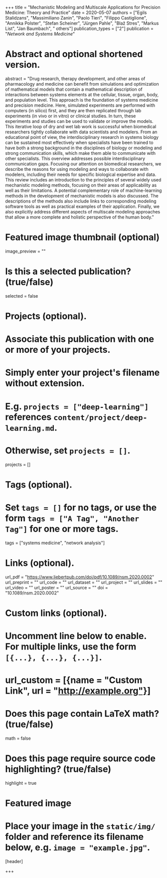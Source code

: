 +++
title = "Mechanistic Modeling and Multiscale Applications for Precision Medicine: Theory and Practice"
date = 2020-05-07
authors = ["Egils Stalidzans", "Massimiliano Zanin", "Paolo Tieri", "Filippo Castiglione", "Annikka Polster", "Stefan Scheiner", "Jürgen Pahle", "Blaž Stres", "Markus List", "Jan Baumbach", " others"]
publication_types = ["2"]
publication = "*Network and Systems Medicine*"

# Abstract and optional shortened version.
abstract = "Drug research, therapy development, and other areas of pharmacology and medicine can benefit from simulations and optimization of mathematical models that contain a mathematical description of interactions between systems elements at the cellular, tissue, organ, body, and population level. This approach is the foundation of systems medicine and precision medicine. Here, simulated experiments are performed with computers (in silico) first, and they are then replicated through lab experiments (in vivo or in vitro) or clinical studies. In turn, these experiments and studies can be used to validate or improve the models. This iterative loop of dry and wet lab work is successful when biomedical researchers tightly collaborate with data scientists and modelers. From an educational point of view, the interdisciplinary research in systems biology can be sustained most effectively when specialists have been trained to have both a strong background in the disciplines of biology or modeling and strong communication skills, which make them able to communicate with other specialists. This overview addresses possible interdisciplinary communication gaps. Focusing our attention on biomedical researchers, we describe the reasons for using modeling and ways to collaborate with modelers, including their needs for specific biological expertise and data. This review includes an introduction to the principles of several widely used mechanistic modeling methods, focusing on their areas of applicability as well as their limitations. A potential complementary role of machine-learning methods in the development of mechanistic models is also discussed. The descriptions of the methods also include links to corresponding modeling software tools as well as practical examples of their application. Finally, we also explicitly address different aspects of multiscale modeling approaches that allow a more complete and holistic perspective of the human body."

# Featured image thumbnail (optional)
image_preview = ""

# Is this a selected publication? (true/false)
selected = false

# Projects (optional).
#   Associate this publication with one or more of your projects.
#   Simply enter your project's filename without extension.
#   E.g. `projects = ["deep-learning"]` references `content/project/deep-learning.md`.
#   Otherwise, set `projects = []`.
projects = []

# Tags (optional).
#   Set `tags = []` for no tags, or use the form `tags = ["A Tag", "Another Tag"]` for one or more tags.
tags = ["systems medicine", "network analysis"]

# Links (optional).
url_pdf = "https://www.liebertpub.com/doi/pdf/10.1089/nsm.2020.0002"
url_preprint = ""
url_code = ""
url_dataset = ""
url_project = ""
url_slides = ""
url_video = ""
url_poster = ""
url_source = ""
doi = "10.1089/nsm.2020.0002"

# Custom links (optional).
#   Uncomment line below to enable. For multiple links, use the form `[{...}, {...}, {...}]`.
# url_custom = [{name = "Custom Link", url = "http://example.org"}]

# Does this page contain LaTeX math? (true/false)
math = false

# Does this page require source code highlighting? (true/false)
highlight = true

# Featured image
# Place your image in the `static/img/` folder and reference its filename below, e.g. `image = "example.jpg"`.
[header]

+++
